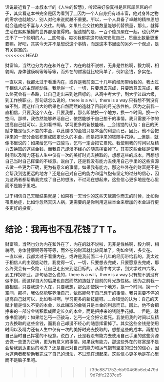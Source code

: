 话说最近看了一本叔本华的《人生的智慧》，听起来好像真得是屌屌屌屌屌的样子，其实看这本书完全是因为看到了__因为一个人自身拥有越丰富，他对身外之物的需求也就越少，别人对他来说就越不重要。所以，一个人具备了卓越的精神思想就会造成他不喜与人交往。的确，如果社会交往的数量能够代替质量，那么，就算生活在熙熙攘攘的世界都是值得的。但遗憾的是，一百个傻瓜聚在一起，也仍然产生不了一个聪明的人。__这句话，每次我都拿这句话来安慰自己，质量比数量更重要嘛。好吧，其实今天并不是想说这个事情，而是这本书里面的另外一个观点，是有关财富的。  
<<<<<<< HEAD
  
财富嘛，当然也分为内在和外在了，内在的就不说啦，无非是性格啊，毅力啊，相貌啊，身体健康啊等等等等，而外在的财富就比较简单了，例如金钱，多实在。 
   
一直以来，我都太过于看重内在，或许是我前面二十几年的经历带给我的，我太过于相信人的主观能动性，我觉得一切，一切，只要想去完成，只要愿意去完成，那么终究会有一条路，让自己走出来到达目标的。从高中考大学，到大学过四六级，到工作换职业。那句话怎么说的，there is a will，there is a way.只有想不到没有做不到，而这样自大的后果也自然而然的造就了目前的月光族性格。因为之前我一直相信，只要我这个人在，只要我想，那么即使换一个地方，换一个时间，换一个空间，那样，我依然能够养活自己，依然能够干自己想干的事情。我只需要不停的提高自己就可以，比如看书啊，学习更多的新技能呀。__会错觉的认为：自己的天赋才能是恒久不变的本金，以此赚取的金钱只是本金的利息而已，因此，他不会把挣来的一部分金钱积累成固定长久的本金，而是把挣来的钱随手花掉。__但是，就像书里说的：如果给乞丐一匹骏马，乞丐一定会把它累死。我使用我的时间以及精力去换取的这些金钱，而我自己却漫不经心的随意挥霍掉了。其实这些金钱是使用时间以及精力还有人生中仅有一次的美好时光去换取的，想想这些的成本，再想想自己当时自己挥霍的不经意。说白了，还是我没有能力去使用自己手里的这些资源去做一些更为正确，更为有意义的事情。如果我有能力，那这些外在的财富是不是会帮我到达更远的地方？还是自己对自己的能力和运气抱有坚定的过分的信心，因为这两者都帮助我完成了自己的想法，不过现在想起来，这些信心更多地是在心里而不是脑子里吧。  
  
过于相信自己天赋结果就是：如果有一天当你的这些天赋离你而去的时候，比如你罹患绝症，比如你忽然天灾人祸，更需要的是你利用这些本金来增加的本金进行更多更好的投资。  
  
结论：我再也不乱花钱了T T。
=======
财富嘛，当然也分为内在和外在了，内在的就不说啦，无非是性格啊，毅力啊，相貌啊，身体健康啊等等等等，而外在的财富就比较简单了，例如金钱，多实在。  
一直以来，我都太过于看重内在，或许是我前面二十几年的经历带给我的，我太过于相信人的主观能动性，我觉得一切，一切，只要想去完成，只要愿意去完成，那么终究会有一条路，让自己走出来到达目标的。从高中考大学，到大学过四六级，到工作换职业。那句话怎么说的，there is a will，there is a way.只有想不到没有做不到，而这样自大的后果也自然而然的造就了目前的月光族性格。因为之前我一直相信，只要我这个人在，只要我想，那么即使换一个地方，换一个时间，换一个空间，那样，我依然能够养活自己，依然能够干自己想干的事情。我只需要不停的提高自己就可以，比如看书啊，学习更多的新技能呀。__会错觉的认为：自己的天赋才能是恒久不变的本金，以此赚取的金钱只是本金的利息而已，因此，他不会把挣来的一部分金钱积累成固定长久的本金，而是把挣来的钱随手花掉。__但是，就像书里说的：如果给乞丐一匹骏马，乞丐一定会把它累死。我使用我的时间以及精力去换取的这些金钱，而我自己却漫不经心的随意挥霍掉了。其实这些金钱是使用时间以及精力还有人生中仅有一次的美好时光去换取的，想想这些的成本，再想想自己当时自己挥霍的不经意。说白了，还是我没有能力去使用自己手里的这些资源去做一些更为正确，更为有意义的事情。如果我有能力，那这些外在的财富是不是会帮我到达更远的地方？还是自己对自己的能力和运气抱有坚定的过分的信心，因为这两者都帮助我完成了自己的想法，不过现在想起来，这些信心更多地是在心里而不是脑子里吧。  
>>>>>>> f39e8871752e5b90466b6eb479d9d7dfc2237ce5
